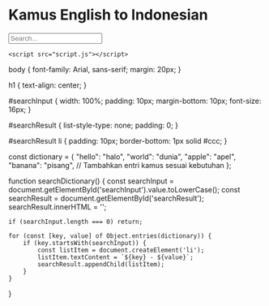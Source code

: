 <!DOCTYPE html>
<html lang="en">
<head>
    <meta charset="UTF-8">
    <meta name="viewport" content="width=device-width, initial-scale=1.0">
    <title>Kamus English to Indonesian</title>
    <link rel="stylesheet" href="styles.css">
</head>
<body>
    <h1>Kamus English to Indonesian</h1>
    <input type="text" id="searchInput" placeholder="Search...">
    <ul id="searchResult"></ul>

    <script src="script.js"></script>
</body>
</html>

body {
    font-family: Arial, sans-serif;
    margin: 20px;
}

h1 {
    text-align: center;
}

#searchInput {
    width: 100%;
    padding: 10px;
    margin-bottom: 10px;
    font-size: 16px;
}

#searchResult {
    list-style-type: none;
    padding: 0;
}

#searchResult li {
    padding: 10px;
    border-bottom: 1px solid #ccc;
}

const dictionary = {
    "hello": "halo",
    "world": "dunia",
    "apple": "apel",
    "banana": "pisang",
    // Tambahkan entri kamus sesuai kebutuhan
};

function searchDictionary() {
    const searchInput = document.getElementById('searchInput').value.toLowerCase();
    const searchResult = document.getElementById('searchResult');
    searchResult.innerHTML = '';

    if (searchInput.length === 0) return;

    for (const [key, value] of Object.entries(dictionary)) {
        if (key.startsWith(searchInput)) {
            const listItem = document.createElement('li');
            listItem.textContent = `${key} - ${value}`;
            searchResult.appendChild(listItem);
        }
    }
}
